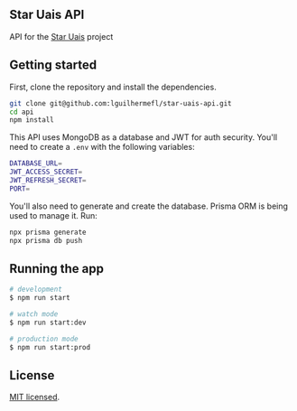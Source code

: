 ## Star Uais API

API for the [Star Uais](https://github.com/lguilhermefl/star-uais-front) project

## Getting started

First, clone the repository and install the dependencies.

```bash
git clone git@github.com:lguilhermefl/star-uais-api.git
cd api
npm install
```
This API uses MongoDB as a database and JWT for auth security. You'll need to create a `.env` with the following variables:

```bash
DATABASE_URL=
JWT_ACCESS_SECRET=
JWT_REFRESH_SECRET=
PORT=
```

You'll also need to generate and create the database. Prisma ORM is being used to manage it. Run:

```bash
npx prisma generate
npx prisma db push
```

## Running the app

```bash
# development
$ npm run start

# watch mode
$ npm run start:dev

# production mode
$ npm run start:prod
```

## License

[MIT licensed](LICENSE).
